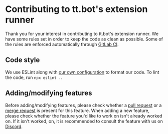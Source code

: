 <!--
Copyright (C) 2021 tt.bot dev team
 
This file is part of tt.bot's extension runner.
 
tt.bot's extension runner is free software: you can redistribute it and/or modify
it under the terms of the GNU Affero General Public License as published by
the Free Software Foundation, either version 3 of the License, or
(at your option) any later version.
 
tt.bot's extension runner is distributed in the hope that it will be useful,
but WITHOUT ANY WARRANTY; without even the implied warranty of
MERCHANTABILITY or FITNESS FOR A PARTICULAR PURPOSE.  See the
GNU Affero General Public License for more details.
 
You should have received a copy of the GNU Affero General Public License
along with tt.bot's extension runner.  If not, see <http://www.gnu.org/licenses/>.
-->

# Contributing to tt.bot's extension runner
Thank you for your interest in contributing to tt.bot's extension runner. We have some rules set in order to keep the code as clean as possible. Some of the rules are enforced automatically through [GitLab CI](https://docs.gitlab.com/ee/ci/).

## Code style
We use ESLint along with [our own configuration](https://owo.codes/tt.bot/frameworks/eslint-config) to format our code. To lint the code, run `npx eslint .`.

## Adding/modifying features
Before adding/modifying features, please check whether a [pull request](https://github.com/tt-bot-dev/extension-runner/pulls) or a [merge request](https://owo.codes/tt.bot/extensions/runner/-/merge_requests) is present for this feature.
When adding a new feature, please check whether the feature you'd like to work on isn't already worked on. If it isn't worked, on, it is recommended to consult the feature with us on [Discord](https://discord.gg/pGN5dMq).
